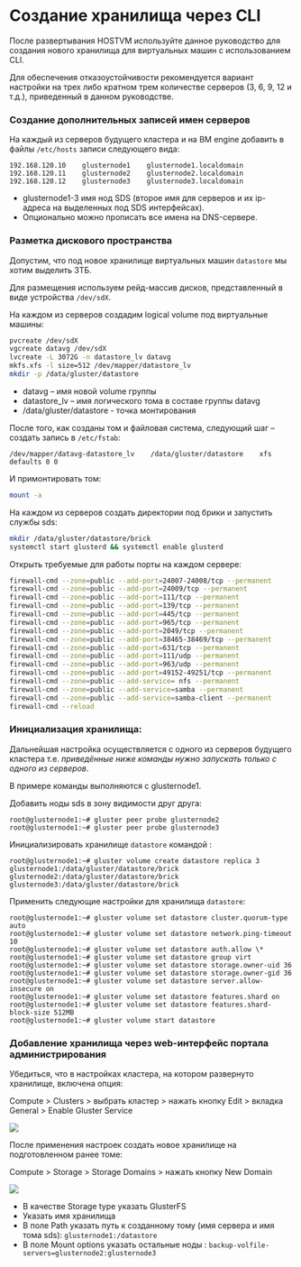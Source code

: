 # Создание хранилища через CLI

После развертывания HOSTVM используйте данное руководство для создания нового хранилища для виртуальных машин с использованием CLI.

Для обеспечения отказоустойчивости рекомендуется вариант настройки на трех либо кратном трем количестве серверов (3, 6, 9, 12 и т.д.), приведенный в данном руководстве.

### Создание дополнительных записей имен серверов

На каждый из серверов будущего кластера и на ВМ engine добавить в файлы `/etc/hosts` записи следующего вида:

```
192.168.120.10    glusternode1    glusternode1.localdomain
192.168.120.11    glusternode2    glusternode2.localdomain
192.168.120.12    glusternode3    glusternode3.localdomain
```

* glusternode1-3 имя нод SDS (второе имя для серверов и их ip-адреса на выделенных под SDS интерфейсах).
* Опционально можно прописать все имена на DNS-сервере.

### Разметка дискового пространства

Допустим, что под новое хранилище виртуальных машин `datastore` мы хотим выделить 3ТБ.

Для размещения используем рейд-массив дисков, представленный в виде устройства `/dev/sdX`.

На каждом из серверов создадим logical volume под виртуальные машины:

```bash
pvcreate /dev/sdX
vgcreate datavg /dev/sdX
lvcreate -L 3072G -n datastore_lv datavg
mkfs.xfs -l size=512 /dev/mapper/datastore_lv
mkdir -p /data/gluster/datastore
```

* datavg – имя новой volume группы
* datastore\_lv – имя логического тома в составе группы datavg
* /data/gluster/datastore - точка монтирования

После того, как созданы том и файловая система, следующий шаг – создать запись в `/etc/fstab`:

```
/dev/mapper/datavg-datastore_lv    /data/gluster/datastore    xfs    defaults 0 0
```

И примонтировать том:

```bash
mount -a
```

На каждом из серверов создать директории под брики и запустить службы sds:

```bash
mkdir /data/gluster/datastore/brick
systemctl start glusterd && systemctl enable glusterd
```

Открыть требуемые для работы порты на каждом сервере:

```bash
firewall-cmd --zone=public --add-port=24007-24008/tcp --permanent
firewall-cmd --zone=public --add-port=24009/tcp --permanent
firewall-cmd --zone=public --add-port=111/tcp --permanent
firewall-cmd --zone=public --add-port=139/tcp --permanent
firewall-cmd --zone=public --add-port=445/tcp --permanent
firewall-cmd --zone=public --add-port=965/tcp --permanent
firewall-cmd --zone=public --add-port=2049/tcp --permanent
firewall-cmd --zone=public --add-port=38465-38469/tcp --permanent
firewall-cmd --zone=public --add-port=631/tcp --permanent
firewall-cmd --zone=public --add-port=111/udp --permanent
firewall-cmd --zone=public --add-port=963/udp --permanent
firewall-cmd --zone=public --add-port=49152-49251/tcp --permanent
firewall-cmd --zone=public --add-service= nfs --permanent
firewall-cmd --zone=public --add-service=samba --permanent
firewall-cmd --zone=public --add-service=samba-client --permanent
firewall-cmd --reload
```

### Инициализация хранилища:

Дальнейшая настройка осуществляется с одного из серверов будущего кластера т.е. _приведённые ниже команды нужно запускать только с одного из серверов_.

В примере команды выполняются с glusternode1.

Добавить ноды sds в зону видимости друг друга:

```
root@glusternode1:~# gluster peer probe glusternode2
root@glusternode1:~# gluster peer probe glusternode3
```

Инициализировать хранилище `datastore` командой :

```
root@glusternode1:~# gluster volume create datastore replica 3 glusternode1:/data/gluster/datastore/brick glusternode2:/data/gluster/datastore/brick glusternode3:/data/gluster/datastore/brick
```

Применить следующие настройки для хранилища `datastore`:

```
root@glusternode1:~# gluster volume set datastore cluster.quorum-type auto
root@glusternode1:~# gluster volume set datastore network.ping-timeout 10
root@glusternode1:~# gluster volume set datastore auth.allow \*
root@glusternode1:~# gluster volume set datastore group virt
root@glusternode1:~# gluster volume set datastore storage.owner-uid 36
root@glusternode1:~# gluster volume set datastore storage.owner-gid 36
root@glusternode1:~# gluster volume set datastore server.allow-insecure on
root@glusternode1:~# gluster volume set datastore features.shard on
root@glusternode1:~# gluster volume set datastore features.shard-block-size 512MB
root@glusternode1:~# gluster volume start datastore
```

### Добавление хранилища через web-интерфейс портала администрирования

Убедиться, что в настройках кластера, на котором развернуто хранилище, включена опция:

Compute > Clusters > выбрать кластер > нажать кнопку Edit > вкладка General > Enable Gluster Service

![](../../.gitbook/assets/sds\_img01.png)

После применения настроек создать новое хранилище на подготовленном ранее томе:

Compute > Storage > Storage Domains > нажать кнопку New Domain

![](../../.gitbook/assets/sds\_img02.png)

* В качестве Storage type указать GlusterFS
* Указать имя хранилища
* В поле Path указать путь к созданному тому (имя сервера и имя тома sds): `glusternode1:/datastore`
* В поле Mount options указать остальные ноды : `backup-volfile-servers=glusternode2:glusternode3`
